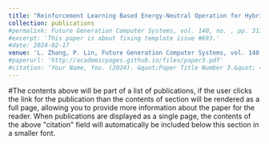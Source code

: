 ```yaml
---
title: "Reinforcement Learning Based Energy-Neutral Operation for Hybrid EH Powered TBAN"
collection: publications
#permalink: Future Generation Computer Systems, vol. 140, no. , pp. 311-320, 2023. (JCR Q1)
#excerpt: 'This paper is about fixing template issue #693.'
#date: 2024-02-17
venue: 'L. Zhang, P. Lin, Future Generation Computer Systems, vol. 140, no. , pp. 311-320, 2023. (JCR Q1)'
#paperurl: 'http://academicpages.github.io/files/paper3.pdf'
#citation: 'Your Name, You. (2024). &quot;Paper Title Number 3.&quot; <i>GitHub Journal of Bugs</i>. 1(3).'
---
```


#The contents above will be part of a list of publications, if the user clicks the link for the publication than the contents of section will be rendered as a full page, allowing you to provide more information about the paper for the reader. When publications are displayed as a single page, the contents of the above "citation" field will automatically be included below this section in a smaller font.
